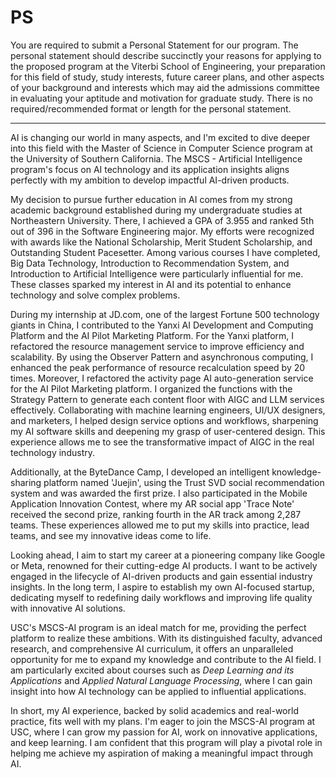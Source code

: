 # PS

You are required to submit a Personal Statement for our program. The personal statement should describe succinctly your reasons for applying to the proposed program at the Viterbi School of Engineering, your preparation for this field of study, study interests, future career plans, and other aspects of your background and interests which may aid the admissions committee in evaluating your aptitude and motivation for graduate study. There is no required/recommended format or length for the personal statement.  

---

AI is changing our world in many aspects, and I'm excited to dive deeper into this field with the Master of Science in Computer Science program at the University of Southern California. The MSCS - Artificial Intelligence program's focus on AI technology and its application insights aligns perfectly with my ambition to develop impactful AI-driven products.

My decision to pursue further education in AI comes from my strong academic background established during my undergraduate studies at Northeastern University. There, I achieved a GPA of 3.955 and ranked 5th out of 396 in the Software Engineering major. My efforts were recognized with awards like the National Scholarship, Merit Student Scholarship, and Outstanding Student Pacesetter. Among various courses I have completed, Big Data Technology, Introduction to Recommendation System, and Introduction to Artificial Intelligence were particularly influential for me. These classes sparked my interest in AI and its potential to enhance technology and solve complex problems.

During my internship at JD.com, one of the largest Fortune 500 technology giants in China, I contributed to the Yanxi AI Development and Computing Platform and the AI Pilot Marketing Platform. For the Yanxi platform, I refactored the resource management service to improve efficiency and scalability. By using the Observer Pattern and asynchronous computing, I enhanced the peak performance of resource recalculation speed by 20 times. Moreover, I refactored the activity page AI auto-generation service for the AI Pilot Marketing platform. I organized the functions with the Strategy Pattern to generate each content floor with AIGC and LLM services effectively. Collaborating with machine learning engineers, UI/UX designers, and marketers, I helped design service options and workflows, sharpening my AI software skills and deepening my grasp of user-centered design. This experience allows me to see the transformative impact of AIGC in the real technology industry.

Additionally, at the ByteDance Camp, I developed an intelligent knowledge-sharing platform named 'Juejin', using the Trust SVD social recommendation system and was awarded the first prize. I also participated in the Mobile Application Innovation Contest, where my AR social app 'Trace Note' received the second prize, ranking fourth in the AR track among 2,287 teams. These experiences allowed me to put my skills into practice, lead teams, and see my innovative ideas come to life. 

Looking ahead, I aim to start my career at a pioneering company like Google or Meta, renowned for their cutting-edge AI products. I want to be actively engaged in the lifecycle of AI-driven products and gain essential industry insights. In the long term, I aspire to establish my own AI-focused startup, dedicating myself to redefining daily workflows and improving life quality with innovative AI solutions.

USC's MSCS-AI program is an ideal match for me, providing the perfect platform to realize these ambitions. With its distinguished faculty, advanced research, and comprehensive AI curriculum, it offers an unparalleled opportunity for me to expand my knowledge and contribute to the AI field. I am particularly excited about courses such as *Deep Learning and its Applications* and *Applied Natural Language Processing*, where I can gain insight into how AI technology can be applied to influential applications.

In short, my AI experience, backed by solid academics and real-world practice, fits well with my plans. I'm eager to join the MSCS-AI program at USC, where I can grow my passion for AI, work on innovative applications, and keep learning. I am confident that this program will play a pivotal role in helping me achieve my aspiration of making a meaningful impact through AI.